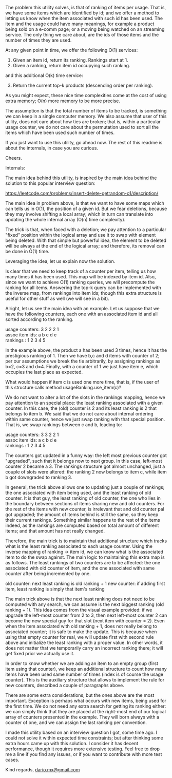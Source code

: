 The problem this utility solves, is that of ranking of items per usage. That is, 
we have some items which are identified by id; and we offer a method to letting
us know when the item associated with such id has been used. The item and the 
usage could have many meanings, for example a product being sold on a e-comm
page; or a moving being watched on an streaming service. The only thing we care
about, are the ids of those items and the number of times they are used.

At any given point in time, we offer the following O(1) services:

1. Given an item id, return its ranking. Rankings start at 1.
2. Given a ranking, return item id occupying such ranking.

and this additional O(k) time service:

3. Return the current top-k products (descending order per ranking).

As you might expect, these nice time complexities come at the cost of using
extra memory; O(n) more memory to be more precise.

The assumption is that the total number of items to be tracked, is something we
can keep in a single computer memory. We also assume that user of this utility,
does not care about how ties are broken; that is, within a particular usage
counter, we do not care about the permutation used to sort all the items which
have been used such number of times.

If you just want to use this utility, go ahead now. The rest of this readme is
about the internals, in case you are curious.

Cheers.


Internals:

The main idea behind this utility, is inspired by the main idea behind the 
solution to this popular interview question:

https://leetcode.com/problems/insert-delete-getrandom-o1/description/

The main idea in problem above, is that we want to have some maps which can
tells us in O(1), the position of a given id. But we fear deletions, because
they may involve shifting a local array; which in turn can translate into 
updating the whole internal array (O(n) time complexity). 

The trick is that, when faced with a deletion; we pay attention to a particular 
"fixed" position within the logical array and use it to swap with element being 
deleted. With that simple but powerful idea, the element to be deleted will be 
always at the end of the logical array; and therefore, its removal can be done 
in O(1) time.

Leveraging the idea, let us explain now the solution.

Is clear that we need to keep track of a counter per item, telling us how many
times it has been used. This map will be indexed by item id. Also, since we want
to achieve O(1) ranking queries, we will precompute the ranking for all items.
Answering the top-k query can be implemented with the inverse map, from rankings
into item ids; though this extra structure is useful for other stuff as well
(we will see in a bit).

Alright, let us see the main idea with an example. Let us suppose that we have
the following counters, each one with an associated item id and all sorted
according to the ranking.

usage counters: 3 2 2 2 1 <br />
assoc item ids: a b c d e <br />
rankings      : 1 2 3 4 5 <br />

In the example above, the product a has been used 3 times, hence it has the 
prestigious ranking of 1. Then we have b,c and d items with counter of 2;
per our assumptions we break the tie arbitrarily, by assigning rankings as b=2,
c=3 and d=4. Finally, with a counter of 1 we just have item e, which occupies
the last place as expected.

What would happen if item c is used one more time, that is, if the user of this
structure calls method usageRanking.use_item(c)?

We do not want to alter a lot of the slots in the rankings mapping, hence we pay
attention to an special place: the least ranking associated with a given counter.
In this case, the (old) counter is 2 and its least ranking is 2 that belongs to
item b. We said that we do not care about internal ordering within same counter,
hence we just swap ranking with that special position. That is, we swap rankings
between c and b, leading to:

usage counters: 3 3 2 2 1 <br />
assoc item ids: a c b d e <br />
rankings      : 1 2 3 4 5 <br />

The counters got updated in a funny way: the left most previous counter got
"upgraded", such that it belongs now to next group. In this case, left-most
counter 2 became a 3. The rankings structure got almost unchanged, just a couple
of slots were altered: the ranking 2 now belongs to item c, while item b got 
downgraded to ranking 3.

In general, the trick above allows one to updating just a couple of rankings;
the one associated with item being used, and the least ranking of old counter.
It is that guy, the least ranking of old counter, the one who lies in the
boundary between sections of items sharing new and old counters. For the rest
of the items with new counter, is irrelevant that and old counter pal got 
upgraded; the amount of items behind is still the same, so they keep their 
current rankings. Something similar happens to the rest of the items indeed,
as the rankings are computed based on total amount of different items; and
that amount has not really changed.

Therefore, the main trick is to maintain that additional structure which tracks
what is the least ranking associated to each usage counter. Using the inverse
mapping of ranking -> item id, we can know what is the associated item to do
the swap against. The main logic to maintaining this extra map is as follows.
The least rankings of two counters are to be affected: the one associated with
old counter of item, and the one associated with same counter after being
incremented by one.

old counter: next least ranking is old ranking + 1
new counter: if adding first item, least ranking is simply that item's ranking
  
The main trick above is that the next least ranking does not need to be computed
with any search, we can assume is the next biggest ranking (old ranking + 1).
This idea comes from the visual example provided: if we upgrade the left-most
counter from 2 to 3, then next left-most counter 2 can become the new special
guy for that slot (next item with counter = 2). Even when the item associated
with old ranking + 1, does not really belong to associated counter; it is safe
to make the update. This is because when using that empty counter for real, we
will update first with second rule above and initialize the least ranking with
a proper value. In other words, it does not matter that we temporarily carry
an incorrect ranking there; it will get fixed prior we actually use it.

In order to know whether we are adding an item to an empty group (first item
using that counter), we keep an additional structure to count how many items
have been used same number of times (index is of course the usage counter). This
is the auxiliary structure that allows to implement the rule for new counters,
described a couple of paragraphs above.

There are some extra considerations, but the ones above are the most important.
Exception is perhaps what occurs with new items, being used for the first time. 
We do not need any extra search for getting its ranking either: we can simply 
think that they are placed at the right-most end of our logical array of counters
presented in the example. They will born always with a counter of one, and we can 
assign the last ranking per convention. 

I made this utility based on an interview question I got, some time ago. I could
not solve it within expected time constraints; but after thinking some extra
hours came up with this solution. I consider it has decent performance, though
it requires more extensive testing. Feel free to drop me a line if you find
any issues, or if you want to contribute with more test cases.

Kind regards, 
dario.mx@gmail.com


